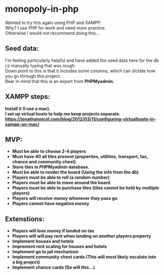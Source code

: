 # monopoly-in-php
Wanted to try this again using PHP and XAMPP.<br>
Why? I use PHP for work and need more practice.<br>
Otherwise I would not recommend doing this...<br>

## Seed data:
I'm feeling particularly helpful and have added the seed data here for the db cz manually typing that was rough.<br>
Down point to this is that it includes some columns, which can dictate how you go through this project.<br>
Bear in mind that this is an export from <b>PHPMyadmin<b>.
<br>

## XAMPP steps:
Install it (I use a mac).<br>
I set up virtual hosts to help me keep projects separate.<br>
https://jonathannicol.com/blog/2012/03/11/configuring-virtualhosts-in-xampp-on-mac/
<br>

## MVP:

- Must be able to choose 2-4 players
- Must have 40 all tiles present (properties, utilities, transport, tax, chance and community chest)
- Store tiles in PHPMyadmin database.
- Must be able to render the board (Using the info from the db)
- Players must be able to roll (a random number) 
- Players must be able to move around the board
- Players must be able to purchase tiles (tiles cannot be held by multiple players)
- Players will receive money whenever they pass go
- Players cannot have negative money

## Extenstions:

- Players will lose money if landed on tax
- Players will will pay rent when landing on another players property
- Implement houses and hotels
- Imprement rent scaling for houses and hotels
- Implement go to jail mechanism
- Implement community chest cards (This will most likely escalate into a big project)
- Implement chance cards (So will this...)